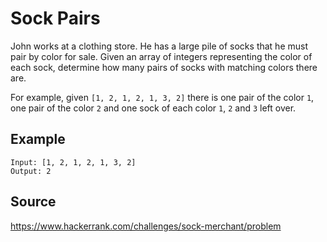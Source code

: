 # Sock Pairs
John works at a clothing store. He has a large pile of socks that he must pair
by color for sale. Given an array of integers representing the color of each
sock, determine how many pairs of socks with matching colors there are.

For example, given `[1, 2, 1, 2, 1, 3, 2]` there is one pair of the color `1`,
one pair of the color `2` and one sock of each color `1`, `2` and `3` left over.

## Example

```
Input: [1, 2, 1, 2, 1, 3, 2]
Output: 2
```

## Source
<https://www.hackerrank.com/challenges/sock-merchant/problem>
